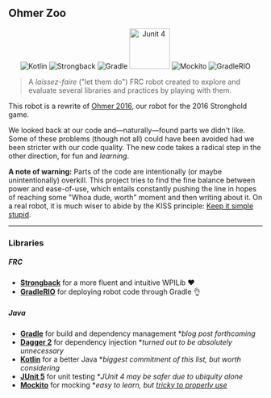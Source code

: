 Ohmer Zoo
---

<center>
    <img src="https://avatars0.githubusercontent.com/u/1446536?v=3&s=80" alt="Kotlin" valign="10">
    <img src="https://avatars0.githubusercontent.com/u/12171519?v=3&s=100" alt="Strongback">
    <img src="https://avatars1.githubusercontent.com/u/124156?v=3&s=100" alt="Gradle">
    <img src="http://junit.org/junit5/assets/img/junit5-logo.png" alt="Junit 4" height="80" valign="10">
    <img src="https://avatars3.githubusercontent.com/u/2054056?v=3&s=100" alt="Mockito">
    <img src="https://avatars1.githubusercontent.com/u/10563009?v=3&s=100" alt="GradleRIO">
</center>

> A *laissez-faire* ("let them do") FRC robot created to explore and  evaluate several libraries and practices by playing with them.

This robot is a rewrite of [Ohmer 2016](https://github.com/teamresistance/ohmer-2016), our robot for the 2016 Stronghold game.

We looked back at our code and—naturally—found parts we didn't like. Some of these problems (though not all) could have been avoided had we been stricter with our code quality. The new code takes a radical step in the other direction, for fun and *learning*.

**A note of warning:** Parts of the code are intentionally (or maybe unintentionally) overkill. This project tries to find the fine balance between power and ease-of-use, which entails constantly pushing the line in hopes of reaching some "Whoa dude, worth" moment and then writing about it. On a real robot, it is much wiser to abide by the KISS principle: [Keep it simple stupid](https://en.wikipedia.org/wiki/KISS_principle).

---

### Libraries

##### FRC

* **[Strongback](https://github.com/strongback/strongback-java)** for a more fluent and intuitive WPILib :heart:
* **[GradleRIO](https://github.com/Open-RIO/GradleRIO/)** for deploying robot code through Gradle :ok_hand:

##### Java
* **[Gradle](https://gradle.org/)** for build and dependency management **blog post forthcoming*
* **[Dagger 2](https://google.github.io/dagger/)** for dependency injection **turned out to be absolutely unnecessary*
* **[Kotlin](https://kotlinlang.org/)** for a better Java **biggest commitment of this list, but worth considering*
* **[JUnit 5](http://junit.org/junit5/)** for unit testing **JUnit 4 may be safer due to ubiquity alone*
* **[Mockito](http://mockito.org/)** for mocking **easy to learn, but [tricky to properly use](https://8thlight.com/blog/uncle-bob/2014/05/10/WhenToMock.html)*